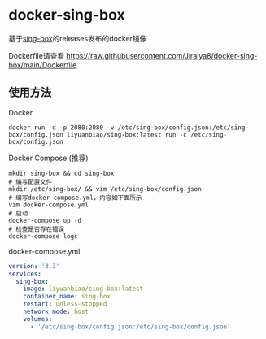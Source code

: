 # docker-sing-box

基于[sing-box](https://github.com/SagerNet/sing-box)的releases发布的docker镜像

Dockerfile请查看 https://raw.githubusercontent.com/Jiraiya8/docker-sing-box/main/Dockerfile

## 使用方法
Docker
```shell
docker run -d -p 2080:2080 -v /etc/sing-box/config.json:/etc/sing-box/config.json liyuanbiao/sing-box:latest run -c /etc/sing-box/config.json
```

Docker Compose (推荐)
```shell
mkdir sing-box && cd sing-box
# 编写配置文件
mkdir /etc/sing-box/ && vim /etc/sing-box/config.json
# 编写docker-compose.yml，内容如下面所示
vim docker-compose.yml 
# 启动
docker-compose up -d
# 检查是否存在错误
docker-compose logs
````
docker-compose.yml
```yaml
version: '3.3'
services:
  sing-box:
    image: liyuanbiao/sing-box:latest
    container_name: sing-box
    restart: unless-stopped
    network_mode: host
    volumes:
      - '/etc/sing-box/config.json:/etc/sing-box/config.json'
```
